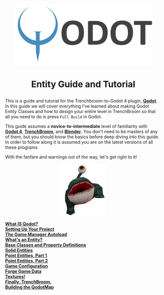 
<p align=center><img src="images/qodot_logo_small.png">

# <p align=center>Entity Guide and Tutorial

This is a guide and tutorial for the Trenchbroom-to-Godot 4 plugin, [**Qodot**](https://github.com/QodotPlugin/Qodot/). In this guide we will cover everything I've learned about making Qodot Entity Classes and how to design your entire level in TrenchBroom so that all you need to do is press `Full Build` in Godot.

This guide assumes a **novice-to-intermediate** level of familiarity with [**Godot 4**](https://godotengine.org/), [**TrenchBroom**](https://trenchbroom.github.io/), and [**Blender**](https://www.blender.org/). You don't need to be masters of any of them, but you should know the basics before deep diving into this guide. In order to follow along it is assumed you are on the latest versions of all these programs.

With the fanfare and warnings out of the way, let's get right to it!

<p align=center><img src="images/marsfrog.png" width=30%>

[**What _IS_ Qodot?**](docs/qodot.md)<br>
[**Setting Up Your Project**](docs/setup.md)<br>
[**The Game Manager Autoload**](docs/gamemanager.md)<br>
[**What's an Entity?**](docs/entities.md)<br>
[**Base Classes and Property Definitions**](docs/baseclass.md)<br>
[**Solid Entities**](docs/solidclass.md)<br>
[**Point Entities, Part 1**](docs/pointclass.md)<br>
[**Point Entities, Part 2**](docs/pointclass2.md)<br>
[**Game Configuration**](docs/gameconfig.md)<br>
[**Forge Game Data**](docs/fgd.md)<br>
[**Textures!**](docs/textures.md)<br>
[**Finally. TrenchBroom.**](docs/trenchbroom.md)<br>
[**Building the QodotMap**](docs/qodotmap.md)<br>